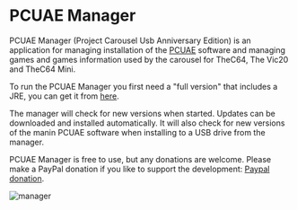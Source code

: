 # PCUAE Manager
PCUAE Manager (Project Carousel Usb Anniversary Edition) is an application for managing installation of the [PCUAE](https://github.com/CommodoreOS/PCUAE) software and managing games and games information used by the carousel for TheC64, The Vic20 and TheC64 Mini.

To run the PCUAE Manager you first need a "full version" that includes a JRE, you can get it from [here](https://drive.google.com/drive/folders/1_F1MGrP5Z5qMEiOOWTkTEkUwVA_A1c42?usp=sharing).

The manager will check for new versions when started. Updates can be downloaded and installed automatically. It will also check for new versions of the manin PCUAE software when installing to a USB drive from the manager.

PCUAE Manager is free to use, but any donations are welcome. Please make a PayPal donation if you like to support the development: [Paypal donation](https://www.paypal.com/donate?hosted_button_id=K9JVYADTX38HE).

![manager](https://user-images.githubusercontent.com/75668734/206676342-ff86c485-1c82-4944-a78a-d5603452bbbe.gif)
